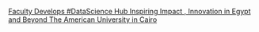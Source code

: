 [Faculty Develops #DataScience Hub Inspiring Impact , Innovation in Egypt and Beyond   The American University in Cairo ](https://qi.tc/qi/110064)